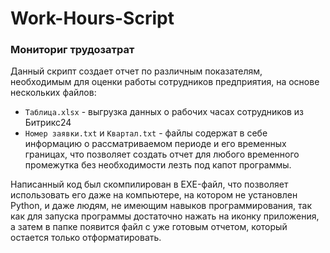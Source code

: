 # Work-Hours-Script

### Мониториг трудозатрат 

Данный скрипт создает отчет по различным показателям, необходимым для оценки работы сотрудников предприятия, на основе нескольких файлов: 
- ``Таблица.xlsx`` - выгрузка данных о рабочих часах сотрудников из Битрикс24
- ``Номер заявки.txt`` и ``Квартал.txt`` - файлы содержат в себе информацию о рассматриваемом периоде и его временных границах, что позволяет создать отчет для любого временного промежутка без необходимости лезть под капот программы.

Написанный код был скомпилирован в EXE-файл, что позволяет использовать его даже на компьютере, на котором не установлен Python, и даже людям, не имеющим навыков программирования, так как для запуска программы достаточно нажать на иконку приложения, а затем в папке появится файл с уже готовым отчетом, который остается только отформатировать. 
